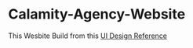 # Calamity-Agency-Website
This Wesbite Build from this [UI Design Reference](https://dribbble.com/shots/19629405-Calamity-Creative-Design-Agency-Landing-Page)
